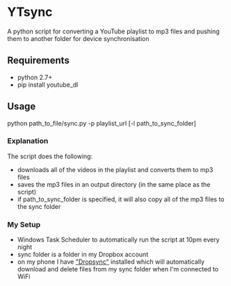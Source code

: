 # YTsync
A python script for converting a YouTube playlist to mp3 files and pushing them to another folder for device synchronisation

## Requirements
* python 2.7+
* pip install youtube_dl

## Usage
python path_to_file/sync.py -p playlist_url [-l path_to_sync_folder]

### Explanation
The script does the following:
* downloads all of the videos in the playlist and converts them to mp3 files
* saves the mp3 files in an output directory (in the same place as the script)
* if path_to_sync_folder is specified, it will also copy all of the mp3 files to the sync folder

### My Setup
* Windows Task Scheduler to automatically run the script at 10pm every night
* sync folder is a folder in my Dropbox account
* on my phone I have ["Dropsync"](https://play.google.com/store/apps/details?id=com.ttxapps.dropsync) installed which will automatically download and delete files from my sync folder when I'm connected to WiFi
